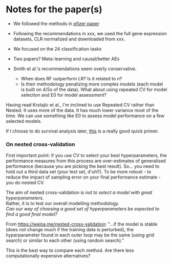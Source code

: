 # Notes for the paper(s)

* We followed the methods in [pfizer paper](papers/pfizer-tx.pdf)
* Following the recommendations in xxx, we used the full gene expression datasets, CLR normalized and downloaded from xxx.
* We focused on the 24 classification tasks
* Two papers? Meta-learning and causal/better AEs

* Smith et al.'s recommendations seem overly conservative.
  * When does RF outperform LR? Is it related to $n$?
  * Is their methodology penalizing more complex models (each model is built on 4/5s of the data). What about using repeated CV for model selection and E0 for model assessment?


Having read Krstajic et al., I'm inclined to use Repeated CV rather than Nested.
It uses more of the data.
It has much lower variance most of the time.
We can use something like E0 to assess model performance on a few selected models.


If I choose to do survival analysis later, [this](<http://www.sthda.com/english/wiki/survival-analysis-basics>) is a really good quick primer.

### On nested cross-validation

First important point: if you use CV to select your best hyperparameters, the performance measures from this process are over-estimates of generalised performance (because you are picking the best result).
So... you need to hold out a third data set (your test set, d'uh!!).
To be more robust - to reduce the impact of sampling error on your final performance estimate - you do nested CV.

The aim of nested cross-validation is *not to select a model with great hyperparameters*.  
Rather, it is to test our overall modelling methodology.  
*Can our way of choosing a good set of hyperparameters be expected to find a good final model?*

From <https://weina.me/nested-cross-validation>: "...if the model is stable (does not change much if the training data is perturbed), the hyperparameter found in each outer loop may be the same (using grid search) or similar to each other (using random search)."

This is the best way to compare each method.
Are there less computationally expensive alternatives?
